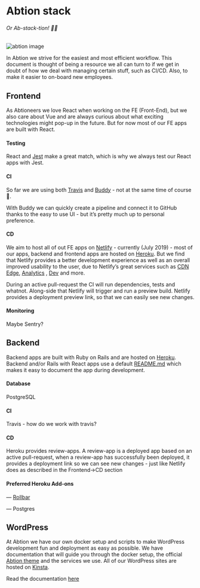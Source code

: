 # Abtion stack
###### Or Ab-*stack*-tion!  🤦‍♂️
![abtion image](https://media.giphy.com/media/ZVik7pBtu9dNS/giphy.gif)


In Abtion we strive for the easiest and most efficient workflow.
This document is thought of being a resource we all can turn to if we get in doubt of how we deal with managing certain stuff, such as CI/CD.
Also, to make it easier to on-board new employees.


## Frontend
As Abtioneers we love React when working on the FE (Front-End), but we also care about Vue and are always curious about what exciting technologies might pop-up in the future. But for now most of our FE apps are built with React.

#### Testing
React and [Jest](https://jestjs.io/) make a great match, which is why we always test our React apps with Jest.

#### CI
So far we are using both [Travis](https://travis-ci.org/) and [Buddy](https://buddy.works/) - not at the same time of course  💩. 

With Buddy we can quickly create a pipeline and connect it to GitHub thanks to the easy to use UI - but it’s pretty much up to personal preference.

#### CD
We aim to host all of out FE apps on [Netlify](https://www.netlify.com/) - currently (July 2019) - most of our apps, backend and frontend apps are hosted on [Heroku](https://heroku.com/). But we find that Netlify provides a better development experience as well as an overall improved usability to the user, due to Netlify’s great services such as [CDN Edge](https://www.netlify.com/products/edge/), [Analytics](https://www.netlify.com/products/analytics/) , [Dev](https://www.netlify.com/products/dev/) and more.

During an active pull-request the CI will run dependencies, tests and whatnot. Along-side that Netlify will trigger and run a preview build. Netlify provides a deployment preview link, so that we can easily see new changes.

#### Monitoring
Maybe Sentry?

## Backend
Backend apps are built with Ruby on Rails and are hosted on [Heroku](https://heroku.com). Backend and/or Rails with React apps use a default [README.md](https://github.com/abtion/muffi/blob/master/README.example.md) which makes it easy to document the app during development.

#### Database
PostgreSQL

#### CI
Travis - how do we work with travis?

#### CD
Heroku provides review-apps. A review-app is a deployed app based on an active pull-request,
when a review-app has successfully been deployed, it provides a deployment link so we can see new changes - just like Netlify does as described in the Frontend->CD section

#### Preferred Heroku Add-ons
— [Rollbar](https://rollbar.com)

— Postgres

## WordPress
At Abtion we have our own docker setup and scripts to make WordPress development fun and deployment as easy as possible.
We have documentation that will guide you through the docker setup, the official [Abtion theme](https://github.com/abtion/muffi-theme) and the services we use.
All of our WordPress sites are hosted on [Kinsta](https://kinsta.com/).

Read the documentation [here](https://github.com/abtion/guidelines/tree/main/wordpress)
